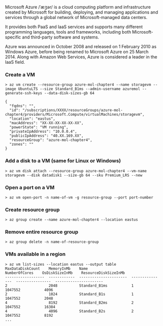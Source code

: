 
Microsoft Azure /ˈæʒər/ is a cloud computing platform and infrastructure created by Microsoft for building, deploying, and managing applications and services through a global network of Microsoft-managed data centers.

It provides both PaaS and IaaS services and supports many different programming languages, tools and frameworks, including both Microsoft-specific and third-party software and systems.

Azure was announced in October 2008 and released on 1 February 2010 as Windows Azure, before being renamed to Microsoft Azure on 25 March 2014. Along with Amazon Web Services, Azure is considered a leader in the IaaS field.

### Create a VM
```
> az vm create --resource-group azure-mol-chapter4 --name storagevm --image UbuntuLTS --size Standard_B1ms --admin-username azuremol --generate-ssh-keys --data-disk-sizes-gb 64

{
  "fqdns": "",
  "id": "/subscriptions/XXXX/resourceGroups/azure-mol-chapter4/providers/Microsoft.Compute/virtualMachines/storagevm",
  "location": "eastus",
  "macAddress": "XX-XX-XX-XX-XX-XX",
  "powerState": "VM running",
  "privateIpAddress": "10.0.0.4",
  "publicIpAddress": "40.XX.169.XX",
  "resourceGroup": "azure-mol-chapter4",
  "zones": ""
}
```

### Add a disk to a VM (same for Linux or Windows)
```
> az vm disk attach --resource-group azure-mol-chapter4 --vm-name storagevm --disk datadisk1 --size-gb 64 --sku Premium_LRS --new
```

### Open a port on a VM
```
> az vm open-port -n name-of-vm -g resource-group --port port-number
```

### Create resource group
```
> az group create --name azure-mol-chapter4 --location eastus
```

### Remove entire resource group
```
> az group delete -n name-of-resource-group
```

### VMs available in a region
```
> az vm list-sizes --location eastus --output table
MaxDataDiskCount    MemoryInMb    Name                    NumberOfCores    OsDiskSizeInMb    ResourceDiskSizeInMb
------------------  ------------  ----------------------  ---------------  ----------------  ----------------------
2                   2048          Standard_B1ms           1                1047552           4096
2                   1024          Standard_B1s            1                1047552           2048
4                   8192          Standard_B2ms           2                1047552           16384
4                   4096          Standard_B2s            2                1047552           8192
...
```
